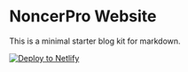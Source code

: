 # NoncerPro Website

This is a minimal starter blog kit for markdown.

[![Deploy to Netlify](https://www.netlify.com/img/deploy/button.svg)](https://app.netlify.com/start/deploy?repository=https://github.com/Youhan/noncerpro)
